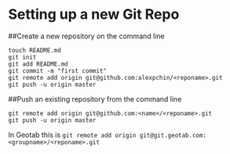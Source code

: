 Setting up a new Git Repo
========================

##Create a new repository on the command line

    touch README.md
    git init
    git add README.md
    git commit -m "first commit"
    git remote add origin git@github.com:alexpchin/<reponame>.git
    git push -u origin master
    
##Push an existing repository from the command line

    git remote add origin git@github.com:<name>/<reponame>.git
    git push -u origin master
    
In Geotab this is
    `git remote add origin git@git.geotab.com:<groupname>/<reponame>.git`
